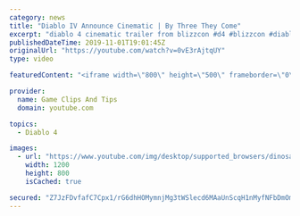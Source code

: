 ```yaml
---
category: news
title: "Diablo IV Announce Cinematic | By Three They Come"
excerpt: "diablo 4 cinematic trailer from blizzcon #d4 #blizzcon #diablo."
publishedDateTime: 2019-11-01T19:01:45Z
originalUrl: "https://youtube.com/watch?v=0vE3rAjtqUY"
type: video

featuredContent: "<iframe width=\"800\" height=\"500\" frameborder=\"0\" src=\"https://www.youtube.com/embed/0vE3rAjtqUY\" allow=\"accelerometer; autoplay; encrypted-media; gyroscope; picture-in-picture\" allowfullscreen></iframe>"

provider:
  name: Game Clips And Tips
  domain: youtube.com

topics:
  - Diablo 4

images:
  - url: "https://www.youtube.com/img/desktop/supported_browsers/dinosaur.png"
    width: 1200
    height: 800
    isCached: true

secured: "Z7JzFDvfafC7Cpx1/rG6dhHOMymnjMg3tWSlecd6MAaUnScqH1nMyfNFbDmOm2Tgx2awDfH9D8alvtwyHvD5nLNAsH3HlMcPrea+ld+23w9RQ8i5DSqbUrf8zdLUABdtC/5zBWq8WzlVBEAaeR3CnM1G78Pv9RBehzMdZgGKx859WlgpNmHyxUBtMu0RTh3124i1cBOtpBPR2gm2brAXw8CVtrFyf4ypFLF2ojqIik123SlSY9VoevghMVs4Weg5/0/aUiL8T8iVRGrYr0+LKlHSD6LC7WbLHsNwLHmtmCOIXSWG8D9V2LuoFE0DpuI7TNAerqwlthZL6NAmf9DtuVquv7yAIyjfPz1LLwPsJ2CkSvLTG0Nkzvf5lzZucjOr58pucDrLxlK+0AXKj5A3hQ==;hh4g/3E1RVqLlNUY4SP+FQ=="
---
```


